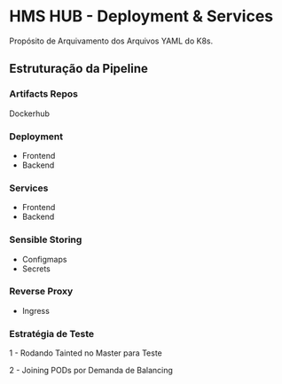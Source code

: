 # HMS HUB - Deployment & Services

Propósito de Arquivamento dos Arquivos YAML do K8s.

## Estruturação da Pipeline

### Artifacts Repos

Dockerhub

### Deployment

- Frontend
- Backend

### Services

- Frontend
- Backend

### Sensible Storing

- Configmaps
- Secrets

### Reverse Proxy

- Ingress

### Estratégia de Teste

1 - Rodando Tainted no Master para Teste

2 - Joining PODs por Demanda de Balancing